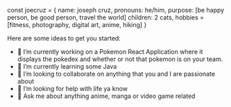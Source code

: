 const joecruz = {
  name: joseph cruz,
  pronouns: he/him,
  purpose: [be happy person, be good person, travel the world]
  children: 2 cats,
  hobbies = [fitness, photography, digital art, anime, hiking]
}

Here are some ideas to get you started:

- 🔭 I’m currently working on a Pokemon React Application where it displays the pokedex and whether or not that pokemon is on your team.
- 🌱 I’m currently learning some Java
- 👯 I’m looking to collaborate on anything that you and I are passionate about
- 🤔 I’m looking for help with life ya know
- 💬 Ask me about anything anime, manga or video game related
